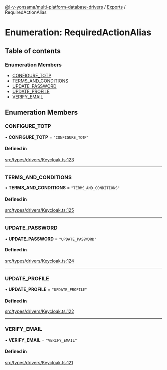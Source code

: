 [@l-v-yonsama/multi-platform-database-drivers](../README.md) / [Exports](../modules.md) / RequiredActionAlias

# Enumeration: RequiredActionAlias

## Table of contents

### Enumeration Members

- [CONFIGURE\_TOTP](RequiredActionAlias.md#configure_totp)
- [TERMS\_AND\_CONDITIONS](RequiredActionAlias.md#terms_and_conditions)
- [UPDATE\_PASSWORD](RequiredActionAlias.md#update_password)
- [UPDATE\_PROFILE](RequiredActionAlias.md#update_profile)
- [VERIFY\_EMAIL](RequiredActionAlias.md#verify_email)

## Enumeration Members

### CONFIGURE\_TOTP

• **CONFIGURE\_TOTP** = ``"CONFIGURE_TOTP"``

#### Defined in

[src/types/drivers/Keycloak.ts:123](https://github.com/l-v-yonsama/db-drivers/blob/4cace6e4381dbc5a94d2a63c97a522b7ef7f0f7a/src/types/drivers/Keycloak.ts#L123)

___

### TERMS\_AND\_CONDITIONS

• **TERMS\_AND\_CONDITIONS** = ``"TERMS_AND_CONDITIONS"``

#### Defined in

[src/types/drivers/Keycloak.ts:125](https://github.com/l-v-yonsama/db-drivers/blob/4cace6e4381dbc5a94d2a63c97a522b7ef7f0f7a/src/types/drivers/Keycloak.ts#L125)

___

### UPDATE\_PASSWORD

• **UPDATE\_PASSWORD** = ``"UPDATE_PASSWORD"``

#### Defined in

[src/types/drivers/Keycloak.ts:124](https://github.com/l-v-yonsama/db-drivers/blob/4cace6e4381dbc5a94d2a63c97a522b7ef7f0f7a/src/types/drivers/Keycloak.ts#L124)

___

### UPDATE\_PROFILE

• **UPDATE\_PROFILE** = ``"UPDATE_PROFILE"``

#### Defined in

[src/types/drivers/Keycloak.ts:122](https://github.com/l-v-yonsama/db-drivers/blob/4cace6e4381dbc5a94d2a63c97a522b7ef7f0f7a/src/types/drivers/Keycloak.ts#L122)

___

### VERIFY\_EMAIL

• **VERIFY\_EMAIL** = ``"VERIFY_EMAIL"``

#### Defined in

[src/types/drivers/Keycloak.ts:121](https://github.com/l-v-yonsama/db-drivers/blob/4cace6e4381dbc5a94d2a63c97a522b7ef7f0f7a/src/types/drivers/Keycloak.ts#L121)
